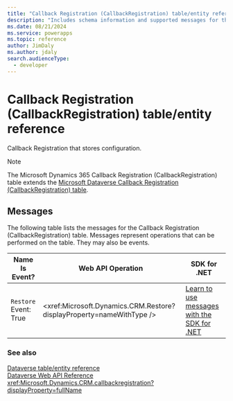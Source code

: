 ```yaml
---
title: "Callback Registration (CallbackRegistration) table/entity reference (Microsoft Dynamics 365)"
description: "Includes schema information and supported messages for the Callback Registration (CallbackRegistration) table/entity with Microsoft Dynamics 365."
ms.date: 08/21/2024
ms.service: powerapps
ms.topic: reference
author: JimDaly
ms.author: jdaly
search.audienceType: 
  - developer
---
```


# Callback Registration (CallbackRegistration) table/entity reference

Callback Registration that stores configuration.

> [!NOTE]
> The Microsoft Dynamics 365 Callback Registration (CallbackRegistration) table extends the [Microsoft Dataverse Callback Registration (CallbackRegistration) table](/power-apps/developer/data-platform/reference/entities/callbackregistration).


## Messages

The following table lists the messages for the Callback Registration (CallbackRegistration) table.
Messages represent operations that can be performed on the table. They may also be events.

| Name <br />Is Event? |Web API Operation |SDK for .NET |
| ---- | ----- |----- |
| `Restore`<br />Event: True |<xref:Microsoft.Dynamics.CRM.Restore?displayProperty=nameWithType /> |[Learn to use messages with the SDK for .NET](/power-apps/developer/data-platform/org-service/use-messages)|





### See also

[Dataverse table/entity reference](../about-entity-reference.md)  
[Dataverse Web API Reference](/power-apps/developer/data-platform/webapi/reference/about)   
<xref:Microsoft.Dynamics.CRM.callbackregistration?displayProperty=fullName>
